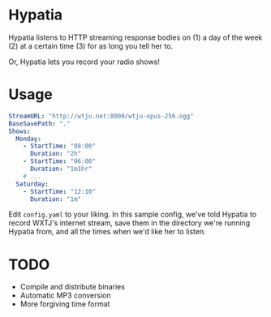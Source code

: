 # Hypatia

Hypatia listens to HTTP streaming response bodies on (1) a day of the week (2)
at a certain time (3) for as long you tell her to.

Or, Hypatia lets you record your radio shows!

# Usage

```yaml
StreamURL: "http://wtju.net:8000/wtju-opus-256.ogg"
BaseSavePath: "."
Shows:
  Monday:
    - StartTime: "08:00"
      Duration: "2h"
    - StartTime: "06:00"
      Duration: "1m1hr"
    # ...
  Saturday:
    - StartTime: "12:10"
      Duration: "1m"
```

Edit `config.yaml` to your liking. In this sample config, we've told Hypatia to
record WXTJ's internet stream, save them in the directory we're running Hypatia
from, and all the times when we'd like her to listen.

# TODO

* Compile and distribute binaries
* Automatic MP3 conversion
* More forgiving time format

